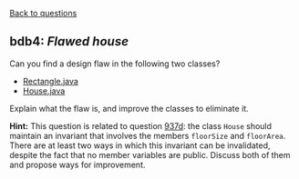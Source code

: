 [Back to questions](../README.md)

## bdb4: *Flawed house*

Can you find a design flaw in the following two classes?

* [Rectangle.java](../solutions/code/tutorialquestions/questionbdb4/flawed/Rectangle.java)
* [House.java](../solutions/code/tutorialquestions/questionbdb4/flawed/House.java)

Explain what the flaw is, and improve the classes to eliminate it.

**Hint:** This question is related to question [937d](questions/937d.md): the class
`House` should maintain an invariant that involves the members `floorSize`
and `floorArea`.  There are at least two ways in which this invariant can be invalidated,
despite the fact that no member variables are public.  Discuss both of them and propose ways for
improvement.